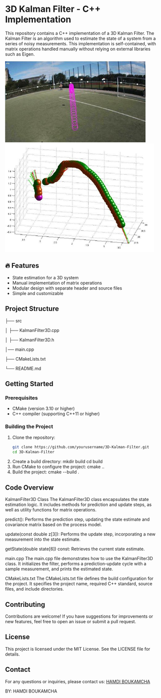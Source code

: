 # 3D Kalman Filter -  C++ Implementation

This repository contains a C++ implementation of a 3D Kalman Filter. The Kalman Filter is an algorithm used to estimate the state of a system from a series of noisy measurements. This implementation is self-contained, with matrix operations handled manually without relying on external libraries such as Eigen.

![Project Image](Images/Predicted-trajectory-of-a-flying-ball.jpg)
![Project Image](Images/Tracked-trajectories-and-velocity-vectors.jpg)


## 🔥 Features

- State estimation for a 3D system
- Manual implementation of matrix operations
- Modular design with separate header and source files
- Simple and customizable

## Project Structure
<!-- Project Directory Structure -->

├── src

│ ├── KalmanFilter3D.cpp

│ ├── KalmanFilter3D.h

│── main.cpp

├── CMakeLists.txt

└── README.md
<!-- End of Project Directory Structure -->


## Getting Started

### Prerequisites

- CMake (version 3.10 or higher)
- C++ compiler (supporting C++11 or higher)

### Building the Project

1. Clone the repository:
   ```sh
   git clone https://github.com/yourusername/3D-Kalman-Filter.git
   cd 3D-Kalman-Filter
2. Create a build directory:
   mkdir build
  cd build
3. Run CMake to configure the project:
   cmake ..
4. Build the project:
   cmake --build .

## Code Overview
KalmanFilter3D Class
The KalmanFilter3D class encapsulates the state estimation logic. It includes methods for prediction and update steps, as well as utility functions for matrix operations.

predict(): Performs the prediction step, updating the state estimate and covariance matrix based on the process model.

update(const double z[3]): Performs the update step, incorporating a new measurement into the state estimate.

getState(double state[6]) const: Retrieves the current state estimate.

main.cpp
The main.cpp file demonstrates how to use the KalmanFilter3D class. It initializes the filter, performs a prediction-update cycle with a sample measurement, and prints the estimated state.


CMakeLists.txt
The CMakeLists.txt file defines the build configuration for the project. It specifies the project name, required C++ standard, source files, and include directories.


## Contributing
Contributions are welcome! If you have suggestions for improvements or new features, feel free to open an issue or submit a pull request.


## License
This project is licensed under the MIT License. See the LICENSE file for details.


## Contact
For any questions or inquiries, please contact us: [HAMDI BOUKAMCHA](https://www.linkedin.com/in/hamdi-boukamcha-437830146/)


BY: HAMDI BOUKAMCHA





